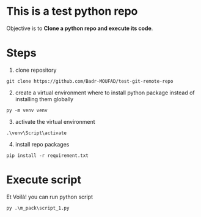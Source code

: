 # This is a test python repo

Objective is to **Clone a python repo and execute its code**.


# Steps
1. clone repository

`git clone https://github.com/Badr-MOUFAD/test-git-remote-repo`

2. create a virtual environment where to install python package instead of installing them globally

`py -m venv venv`

3. activate the virtual environment

`.\venv\Script\activate`

4. install repo packages

`pip install -r requirement.txt`


# Execute script

Et Voilà! you can run python script

`py .\m_pack\script_1.py`
